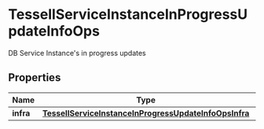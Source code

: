 

# TessellServiceInstanceInProgressUpdateInfoOps

DB Service Instance's in progress updates

## Properties

Name | Type | Description | Notes
------------ | ------------- | ------------- | -------------
**infra** | [**TessellServiceInstanceInProgressUpdateInfoOpsInfra**](TessellServiceInstanceInProgressUpdateInfoOpsInfra.md) |  |  [optional]



